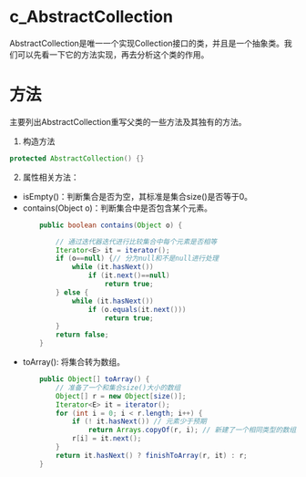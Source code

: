 # c_AbstractCollection
AbstractCollection是唯一一个实现Collection接口的类，并且是一个抽象类。我们可以先看一下它的方法实现，再去分析这个类的作用。

# 方法
主要列出AbstractCollection重写父类的一些方法及其独有的方法。

1. 构造方法
```java
protected AbstractCollection() {}
```

2. 属性相关方法：
  - isEmpty()：判断集合是否为空，其标准是集合size()是否等于0。
  - contains(Object o)：判断集合中是否包含某个元素。
    ```java
        public boolean contains(Object o) {

            // 通过迭代器迭代进行比较集合中每个元素是否相等
            Iterator<E> it = iterator();
            if (o==null) {// 分为null和不是null进行处理
                while (it.hasNext())
                    if (it.next()==null)
                        return true;
            } else {
                while (it.hasNext())
                    if (o.equals(it.next()))
                        return true;
            }
            return false;
        }
    ```
  - toArray(): 将集合转为数组。
    ```java
        public Object[] toArray() {
            // 准备了一个和集合size()大小的数组
            Object[] r = new Object[size()];
            Iterator<E> it = iterator();
            for (int i = 0; i < r.length; i++) {
                if (! it.hasNext()) // 元素少于预期
                    return Arrays.copyOf(r, i); // 新建了一个相同类型的数组变量指向了原来的数组，调用系统方法System.arraycopy()进行了复制,所以是产生了一个装满元素的数组。
                r[i] = it.next();
            }
            return it.hasNext() ? finishToArray(r, it) : r;
        }
    ```
